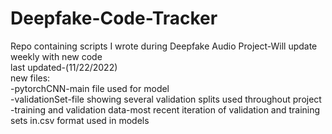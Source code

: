 # Deepfake-Code-Tracker
Repo containing scripts I wrote during Deepfake Audio Project-Will update weekly with new code <br />
last updated-(11/22/2022)<br />
new files:<br />
-pytorchCNN-main file used for model<br />
-validationSet-file showing several validation splits used throughout project<br />
-training and validation data-most recent iteration of validation and training sets in.csv format used in models<br />
